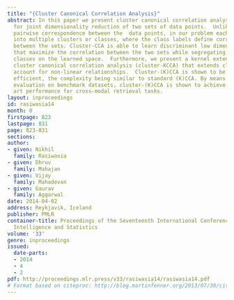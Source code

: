 ```yaml
---
title: "{Cluster Canonical Correlation Analysis}"
abstract: In this paper we present cluster canonical correlation analysis (cluster-CCA)
  for joint dimensionality reduction of two sets of data points.  Unlike the standard
  pairwise correspondence between the  data points, in our problem each set is partitioned
  into multiple clusters or classes, where the class labels define correspondences
  between the sets. Cluster-CCA is able to learn discriminant low dimensional representations
  that maximize the correlation between the two sets while segregating the different
  classes on the learned space.  Furthermore, we present a kernel extension, kernel
  cluster canonical correlation analysis (cluster-KCCA) that extends cluster-CCA to
  account for non-linear relationships.  Cluster-(K)CCA is shown to be computationally
  efficient, the complexity being similar to standard (K)CCA. By means of experimental
  evaluation on benchmark datasets, cluster-(K)CCA is shown to achieve state of the
  art performance for cross-modal retrieval tasks.
layout: inproceedings
id: rasiwasia14
month: 0
firstpage: 823
lastpage: 831
page: 823-831
sections: 
author:
- given: Nikhil
  family: Rasiwasia
- given: Dhruv
  family: Mahajan
- given: Vijay
  family: Mahadevan
- given: Gaurav
  family: Aggarwal
date: 2014-04-02
address: Reykjavik, Iceland
publisher: PMLR
container-title: Proceedings of the Seventeenth International Conference on Artificial
  Intelligence and Statistics
volume: '33'
genre: inproceedings
issued:
  date-parts:
  - 2014
  - 4
  - 2
pdf: http://proceedings.mlr.press/v33/rasiwasia14/rasiwasia14.pdf
# Format based on citeproc: http://blog.martinfenner.org/2013/07/30/citeproc-yaml-for-bibliographies/
---
```

